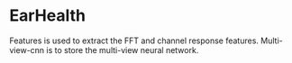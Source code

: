 # EarHealth

Features is used to extract the FFT and channel response features.
Multi-view-cnn is to store the multi-view neural network.
